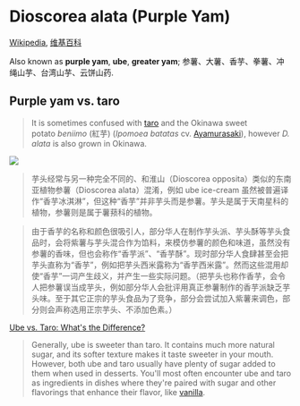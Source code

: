 # Dioscorea alata (Purple Yam)
[Wikipedia](https://en.wikipedia.org/wiki/Dioscorea_alata), [维基百科](https://zh.wikipedia.org/wiki/%E5%8F%82%E8%96%AF)

Also known as **purple yam**, **ube**, **greater yam**; 参薯、大薯、香芋、拳薯、冲绳山芋、台湾山芋、云饼山药.

## Purple yam vs. taro
> It is sometimes confused with [taro](https://en.wikipedia.org/wiki/Taro "Taro") and the Okinawa sweet potato *beniimo* (紅芋) (*Ipomoea batatas* cv. [Ayamurasaki](https://en.wikipedia.org/wiki/List_of_sweet_potato_cultivars "List of sweet potato cultivars")), however *D. alata* is also grown in Okinawa.

![](https://i.ytimg.com/vi/AhRzF8kK69I/sddefault.jpg)

> 芋头经常与另一种完全不同的、和淮山（Dioscorea opposita）类似的东南亚植物参薯（Dioscorea alata）混淆，例如 ube ice-cream 虽然被普遍译作“香芋冰淇淋”，但这种“香芋”并非芋头而是参薯。芋头是属于天南星科的植物，参薯则是属于薯蓣科的植物。

> 由于香芋的名称和颜色很吸引人，部分华人在制作芋头派、芋头酥等芋头食品时，会将紫薯与芋头混合作为馅料，来模仿参薯的颜色和味道，虽然没有参薯的香味，但也会称作“香芋派”、“香芋酥”。现时部分华人食肆甚至会把芋头直称为“香芋”，例如把芋头西米露称为“香芋西米露”。然而这些混用却使“香芋”一词产生歧义，并产生一些实际问题。（把芋头也称作香芋，会令人把参薯误当成芋头，例如部分华人会批评用真正参薯制作的香芋派缺乏芋头味。至于其它正宗的芋头食品为了竞争，部分会尝试加入紫薯来调色，部分则会声称选用正宗芋头、不添加色素。）

[Ube vs. Taro: What's the Difference?](https://www.allrecipes.com/ube-vs-taro-difference-7496040)
> Generally, ube is sweeter than taro. It contains much more natural sugar, and its softer texture makes it taste sweeter in your mouth. However, both ube and taro usually have plenty of sugar added to them when used in desserts. You'll most often encounter ube and taro as ingredients in dishes where they're paired with sugar and other flavorings that enhance their flavor, like [vanilla](https://www.allrecipes.com/vanilla-paste-vs-vanilla-extract-difference-7371819).